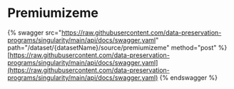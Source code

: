 # Premiumizeme

{% swagger src="https://raw.githubusercontent.com/data-preservation-programs/singularity/main/api/docs/swagger.yaml" path="/dataset/{datasetName}/source/premiumizeme" method="post" %}
[https://raw.githubusercontent.com/data-preservation-programs/singularity/main/api/docs/swagger.yaml](https://raw.githubusercontent.com/data-preservation-programs/singularity/main/api/docs/swagger.yaml)
{% endswagger %}
